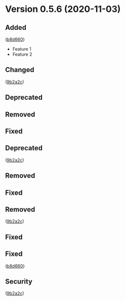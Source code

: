 # Version 0.5.6 (2020-11-03)

## Added
 ([b8d660](https://github.com/webreinvent/vaahcli/commit/b8d66032b40b3ce5a8a83c51e92fe78d7434c106))

- Feature 1
- Feature 2


## Changed
 ([9b2a2c](https://github.com/webreinvent/vaahcli/commit/9b2a2c47f9cc9f7e87ba933f8649911b680ea840))


## Deprecated

## Removed

## Fixed


## Deprecated
 ([9b2a2c](https://github.com/webreinvent/vaahcli/commit/9b2a2c47f9cc9f7e87ba933f8649911b680ea840))


## Removed

## Fixed


## Removed
 ([9b2a2c](https://github.com/webreinvent/vaahcli/commit/9b2a2c47f9cc9f7e87ba933f8649911b680ea840))


## Fixed


## Fixed
 ([b8d660](https://github.com/webreinvent/vaahcli/commit/b8d66032b40b3ce5a8a83c51e92fe78d7434c106))
## 
## Security
 ([9b2a2c](https://github.com/webreinvent/vaahcli/commit/9b2a2c47f9cc9f7e87ba933f8649911b680ea840))
## 

